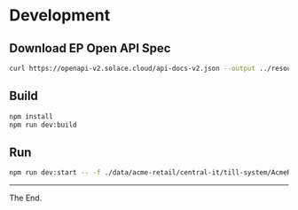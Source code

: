 # Development

## Download EP Open API Spec

```bash
curl https://openapi-v2.solace.cloud/api-docs-v2.json --output ../resources/ep-openapi-spec.json
```


## Build

```bash
npm install
npm run dev:build
```

## Run
```bash
npm run dev:start -- -f ./data/acme-retail/central-it/till-system/AcmeRetail-Central-IT-Provider-TillSystem-v1.yml | npx pino-pretty
```

---
The End.
